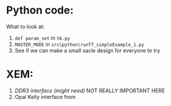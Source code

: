 # Python code:
What to look at:
1. `def param_set` in `t6.py`
2. `MASTER_MODE` in `src\python\runT7_simpleExample_1.py` 
3. See if we can make a small sacle design for everyone to try

# XEM:
1. _DDR3 interface (might need)_ NOT REALLY IMPORTANT HERE
2. Opal Kelly interface from 